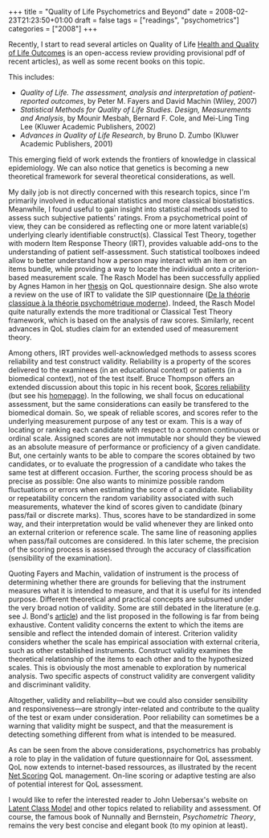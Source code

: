 +++
title = "Quality of Life Psychometrics and Beyond"
date = 2008-02-23T21:23:50+01:00
draft = false
tags = ["readings", "psychometrics"]
categories = ["2008"]
+++

Recently, I start to read several articles on Quality of Life [Health and Quality of Life Outcomes][Health and Quality of Life Outcomes] is an open-access review providing provisional pdf of recent articles), as well as some recent books on this topic. 

<!--more-->

This includes:

- *Quality of Life. The assessment, analysis and interpretation of patient-reported outcomes*, by Peter M. Fayers and David Machin (Wiley, 2007)
- *Statistical Methods for Quality of Life Studies. Design, Measurements and Analysis*, by Mounir Mesbah, Bernard F. Cole, and Mei-Ling Ting Lee (Kluwer Academic Publishers, 2002)
- *Advances in Quality of Life Research*, by Bruno D. Zumbo (Kluwer Academic Publishers, 2001)

This emerging field of work extends the frontiers of knowledge in classical epidemiology. We can also notice that genetics is becoming a new theoretical framework for several theoretical considerations, as well.

My daily job is not directly concerned with this research topics, since I'm primarily involved in educational statistics and more classical biostatistics. Meanwhile, I found useful to gain insight into statistical methods used to assess such subjective patients' ratings. From a psychometrical point of view, they can be considered as reflecting one or more latent variable(s) underlying clearly identifiable construct(s). Classical Test Theory, together with modern Item Response Theory (IRT), provides valuable add-ons to the understanding of patient self-assessment. Such statistical toolboxes indeed allow to better understand how a person may interact with an item or an items bundle, while providing a way to locate the individual onto a criterion-based measurement scale. The Rasch Model has been successfully applied by Agnes Hamon in her [thesis][thesis] on QoL questionnaire design. She also wrote a review on the use of IRT to validate the SIP questionnaire ([De la théorie classique à la théorie psychométrique moderne][De la théorie classique à la théorie psychométrique moderne]). Indeed, the Rasch Model quite naturally extends the more traditional or Classical Test Theory framework, which is based on the analysis of raw scores. Similarly, recent advances in QoL studies claim for an extended used of measurement theory.

Among others, IRT provides well-acknowledged methods to assess scores reliability and test construct validity. Reliability is a property of the scores delivered to the examinees (in an educational context) or patients (in a biomedical context), not of the test itself. Bruce Thompson offers an extended discussion about this topic in his recent book, [Scores reliability][Scores reliability] (but see his [homepage][homepage]). In the following, we shall focus on educational assessment, but the same considerations can easily be transfered to the biomedical domain. So, we speak of reliable scores, and scores refer to the underlying measurement purpose of any test or exam. This is a way of locating or ranking each candidate with respect to a common continuous or ordinal scale. Assigned scores are not immutable nor should they be viewed as an absolute measure of performance or proficiency of a given candidate. But, one certainly wants to be able to compare the scores obtained by two candidates, or to evaluate the progression of a candidate who takes the same test at different occasion. Further, the scoring process should be as precise as possible: One also wants to minimize possible random fluctuations or errors when estimating the score of a candidate. Reliability or repeatability concern the random variability associated with such measurements, whatever the kind of scores given to candidate (binary pass/fail or discrete marks). Thus, scores have to be standardized in some way, and their interpretation would be valid whenever they are linked onto an external criterion or reference scale. The same line of reasoning applies when pass/fail outcomes are considered. In this later scheme, the precision of the scoring process is assessed through the accuracy of classification (sensibility of the examination).

Quoting Fayers and Machin, validation of instrument is the process of determining whether there are grounds for believing that the instrument measures what it is intended to measure, and that it is useful for its intended purpose. Different theoretical and practical concepts are subsumed under the very broad notion of validity. Some are still debated in the literature (e.g. see J. Bond's [article][article]) and the list proposed in the following is far from being exhaustive. Content validity concerns the extent to which the items are sensible and reflect the intended domain of interest. Criterion validity considers whether the scale has empirical association with external criteria, such as other established instruments. Construct validity examines the theoretical relationship of the items to each other and to the hypothesized scales. This is obviously the most amenable to exploration by numerical analysis. Two specific aspects of construct validity are convergent validity and discriminant validity.

Altogether, validity and reliability—but we could also consider sensibility and responsiveness—are strongly inter-related and contribute to the quality of the test or exam under consideration. Poor reliability can sometimes be a warning that validity might be suspect, and that the measurement is detecting something different from what is intended to be measured.

As can be seen from the above considerations, psychometrics has probably a role to play in the validation of future questionnaire for QoL assessment. QoL now extends to internet-based ressources, as illustrated by the recent [Net Scoring][Net Scoring] QoL management. On-line scoring or adaptive testing are also of potential interest for QoL assessment.

I would like to refer the interested reader to John Uebersax's website on [Latent Class Model][Latent Class Model] and other topics related to reliability and assessment. Of course, the famous book of Nunnally and Bernstein, *Psychometric Theory*, remains the very best concise and elegant book (to my opinion at least).

[Health and Quality of Life Outcomes]: http://www.hqlo.com/ "Health and Quality of Life Outcomes"
[thesis]: http://www.sudoc.abes.fr/LNG=FR/DB=2.1/IMPLAND=Y/CHARSET=ISO-8859-1/CMD?ACT=SRCHA&amp;IKT=62&amp;TRM=assesment&amp;COOKIE=U10178,Klecteurweb,D2.1,Ecfb9a44b-152,I250,B341720009+,SY,A%5C9008+1,,J,H2-26,,29,,34,,39,,44,,49-50,,53-78,,80-87,NLECTEUR+PSI,R82.237.226.220,FN "Hamon PhD"
[De la théorie classique à la théorie psychométrique moderne]: http://ist.inserm.fr/BASIS/elgis/fqmat/atelier/DDD/1871.pdf "De la théorie classique à la théorie psychométrique moderne"
[Scores reliability]: http://www.sagepub.com/booksProdTOC.nav?prodId=Book220861&amp;currTree=Courses&amp;level1=L00&amp;level2=L30&amp;level3=L36 "Scores reliabillity"
[homepage]: http://www.coe.tamu.edu/~bthompson/" "Homepage of B Thompson"
[article]: http://www.faess.jcu.edu.au/downloads/bondValidity.pdf "Bond's article"
[Net Scoring]: http://www.chu-rouen.fr/netscoring/ "Net Scoring"
[Latent Class Model]: http://ourworld.compuserve.com/homepages/jsuebersax/ "Latent Class Model by J Uebersax"